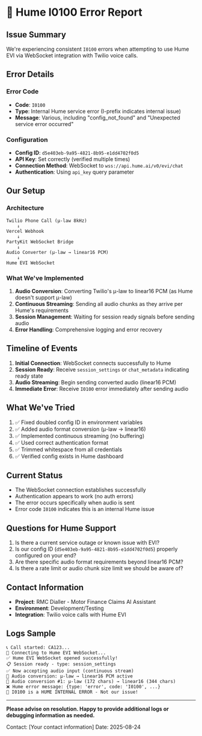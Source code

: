 # 🔴 Hume I0100 Error Report

## Issue Summary

We're experiencing consistent `I0100` errors when attempting to use Hume EVI via WebSocket integration with Twilio voice calls.

## Error Details

### Error Code
- **Code**: `I0100` 
- **Type**: Internal Hume service error (I-prefix indicates internal issue)
- **Message**: Various, including "config_not_found" and "Unexpected service error occurred"

### Configuration
- **Config ID**: `d5e403eb-9a95-4821-8b95-e1dd4702f0d5`
- **API Key**: Set correctly (verified multiple times)
- **Connection Method**: WebSocket to `wss://api.hume.ai/v0/evi/chat`
- **Authentication**: Using `api_key` query parameter

## Our Setup

### Architecture
```
Twilio Phone Call (μ-law 8kHz)
    ↓
Vercel Webhook
    ↓
PartyKit WebSocket Bridge
    ↓
Audio Converter (μ-law → linear16 PCM)
    ↓
Hume EVI WebSocket
```

### What We've Implemented
1. **Audio Conversion**: Converting Twilio's μ-law to linear16 PCM (as Hume doesn't support μ-law)
2. **Continuous Streaming**: Sending all audio chunks as they arrive per Hume's requirements
3. **Session Management**: Waiting for session ready signals before sending audio
4. **Error Handling**: Comprehensive logging and error recovery

## Timeline of Events

1. **Initial Connection**: WebSocket connects successfully to Hume
2. **Session Ready**: Receive `session_settings` or `chat_metadata` indicating ready state
3. **Audio Streaming**: Begin sending converted audio (linear16 PCM)
4. **Immediate Error**: Receive `I0100` error immediately after sending audio

## What We've Tried

1. ✅ Fixed doubled config ID in environment variables
2. ✅ Added audio format conversion (μ-law → linear16)
3. ✅ Implemented continuous streaming (no buffering)
4. ✅ Used correct authentication format
5. ✅ Trimmed whitespace from all credentials
6. ✅ Verified config exists in Hume dashboard

## Current Status

- The WebSocket connection establishes successfully
- Authentication appears to work (no auth errors)
- The error occurs specifically when audio is sent
- Error code `I0100` indicates this is an internal Hume issue

## Questions for Hume Support

1. Is there a current service outage or known issue with EVI?
2. Is our config ID (`d5e403eb-9a95-4821-8b95-e1dd4702f0d5`) properly configured on your end?
3. Are there specific audio format requirements beyond linear16 PCM?
4. Is there a rate limit or audio chunk size limit we should be aware of?

## Contact Information

- **Project**: RMC Dialler - Motor Finance Claims AI Assistant
- **Environment**: Development/Testing
- **Integration**: Twilio voice calls with Hume EVI

## Logs Sample

```
📞 Call started: CA123...
🔗 Connecting to Hume EVI WebSocket...
✅ Hume EVI WebSocket opened successfully!
📋 Session ready - type: session_settings
✅ Now accepting audio input (continuous stream)
🎵 Audio conversion: μ-law → linear16 PCM active
🔄 Audio conversion #1: μ-law (172 chars) → linear16 (344 chars)
❌ Hume error message: {type: 'error', code: 'I0100', ...}
🔴 I0100 is a HUME INTERNAL ERROR - Not our issue!
```

---

**Please advise on resolution. Happy to provide additional logs or debugging information as needed.**

Contact: [Your contact information]
Date: 2025-08-24
